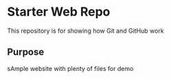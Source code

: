 # Starter Web Repo

This repository is for showing how Git and GitHub work

## Purpose
sAmple website with plenty of files for demo